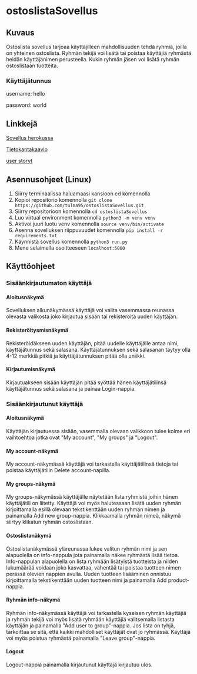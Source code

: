 # ostoslistaSovellus

## Kuvaus

Ostoslista sovellus tarjoaa käyttäjilleen mahdollisuuden tehdä ryhmiä, joilla on yhteinen ostoslista. Ryhmän tekijä voi lisätä tai poistaa käyttäjiä ryhmästä heidän käyttäjänimen perusteella. Kukin ryhmän jäsen voi lisätä ryhmän ostoslistaan tuotteita.

### Käyttäjätunnus
username: hello

password: world

## Linkkejä
[Sovellus herokussa](https://pro-ostoslista-sovellus.herokuapp.com/)

[Tietokantakaavio](https://github.com/tulma95/ostoslistaSovellus/blob/master/documentation/DatabaseChart.png)

[user storyt](https://github.com/tulma95/ostoslistaSovellus/blob/master/documentation/userStories.md)

## Asennusohjeet (Linux)

1. Siirry terminaalissa haluamaasi kansioon cd komennolla
2. Kopioi repositorio komennolla ``git clone https://github.com/tulma95/ostoslistaSovellus.git``
3. Siirry repositorioon komennolla ``cd ostoslistaSovellus``
4. Luo virtual environment komennolla ``python3 -m venv venv``
5. Aktivoi juuri luotu venv komennolla ``source venv/bin/activate``
6. Asenna sovelluksen riippuvuudet komennolla ``pip install -r requirements.txt``
7. Käynnistä sovellus komennolla ``python3 run.py``
8. Mene selaimella osoitteeseen ``localhost:5000``

## Käyttöohjeet

### Sisäänkirjautumaton käyttäjä

#### Aloitusnäkymä ####
Sovelluksen alkunäkymässä käyttäjä voi valita vasemmassa reunassa olevasta valikosta joko kirjautua sisään tai rekisteröitä uuden käyttäjän.

#### Rekisteröitysmisnäkymä ####
Rekisteröidäkseen uuden käyttäjän, pitää uudelle käyttäjälle antaa nimi, käyttäjätunnus sekä salasana. Käyttäjätunnuksen sekä salasanan täytyy olla 4-12 merkkiä pitkiä ja käyttäjätunnuksen pitää olla uniikki.

#### Kirjautumisnäkymä ####
Kirjautuakseen sisään käyttäjän pitää syöttää hänen käyttäjätilinsä käyttäjätunnus sekä salasana ja painaa Login-nappia.

### Sisäänkirjautunut käyttäjä

#### Aloitusnäkymä #### 
Käyttäjän kirjautuessa sisään, vasemmalla olevaan valikkoon tulee kolme eri vaihtoehtoa jotka ovat "My account", "My groups" ja "Logout".

#### My account-näkymä ####
My account-näkymässä käyttäjä voi tarkastella käyttäjätilinsä tietoja tai poistaa käyttäjätilin Delete account-napilla.

#### My groups-näkymä ####
My groups-näkymässä käyttäjälle näytetään lista ryhmistä joihin hänen käyttäjätili on liitetty. Käyttäjä voi myös halutessaan lisätä uuden ryhmän kirjoittamalla esillä olevaan tekstikenttään uuden ryhmän nimen ja painamalla Add new group-nappia. Klikkaamalla ryhmän nimeä, näkymä siirtyy klikatun ryhmän ostoslistaan.

#### Ostoslistanäkymä ####
Ostoslistanäkymässä yläreunassa lukee valitun ryhmän nimi ja sen alapuolella on info-nappula jota painamalla näkee ryhmästä lisää tietoa. Info-nappulan alapuolella on lista ryhmään lisätyistä tuotteista ja niiden lukumäärää voidaan joko kasvattaa, vähentää tai poistaa tuotteen nimen perässä olevien nappien avulla. Uuden tuotteen lisääminen onnistuu kirjoittamalla tekstikenttään uuden tuotteen nimi ja painamalla Add product-nappia.

#### Ryhmän info-näkymä ####
Ryhmän info-näkymässä käyttäjä voi tarkastella kyseisen ryhmän käyttäjiä ja ryhmän tekijä voi myös lisätä ryhmään käyttäjiä valitsemalla listasta käyttäjän ja painamalla "Add user to group"-nappia. Jos lista on tyhjä, tarkoittaa se sitä, että kaikki mahdolliset käyttäjät ovat jo ryhmässä. Käyttäjä voi myös poistua ryhmästä painamalla "Leave group"-nappia.

#### Logout ####
Logout-nappia painamalla kirjautunut käyttäjä kirjautuu ulos.

